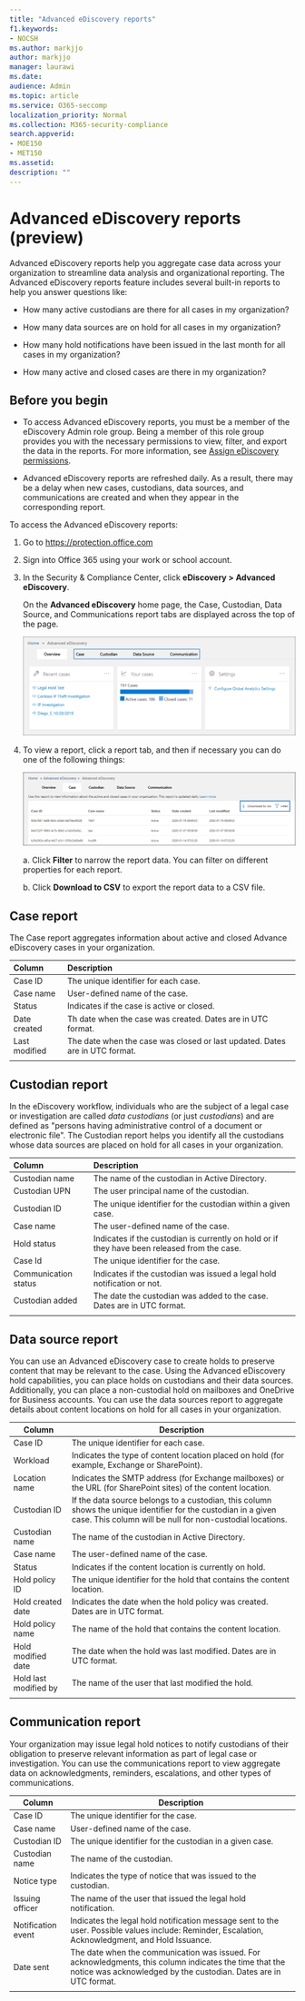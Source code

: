 ```yaml
---
title: "Advanced eDiscovery reports"
f1.keywords:
- NOCSH
ms.author: markjjo
author: markjjo
manager: laurawi
ms.date: 
audience: Admin
ms.topic: article
ms.service: O365-seccomp
localization_priority: Normal
ms.collection: M365-security-compliance 
search.appverid: 
- MOE150
- MET150
ms.assetid:  
description: ""
---
```


# Advanced eDiscovery reports (preview)

Advanced eDiscovery reports help you aggregate case data across your organization to streamline data analysis and organizational reporting. The Advanced eDiscovery reports feature includes several built-in reports to help you answer questions like:

- How many active custodians are there for all cases in my organization?

- How many data sources are on hold for all cases in my organization?

- How many hold notifications have been issued in the last month for all cases in my organization?

- How many active and closed cases are there in my organization?

## Before you begin

- To access Advanced eDiscovery reports, you must be a member of the eDiscovery Admin role group. Being a member of this role group provides you with the necessary permissions to view, filter, and export the data in the reports. For more information, see [Assign eDiscovery permissions](assign-ediscovery-permissions.md).

- Advanced eDiscovery reports are refreshed daily. As a result, there may be a delay when new cases, custodians, data sources, and communications are created and when they appear in the corresponding report.

To access the Advanced eDiscovery reports:

1. Go to https://protection.office.com
  
2. Sign into Office 365 using your work or school account.
  
3. In the Security & Compliance Center, click **eDiscovery > Advanced eDiscovery**.
  
   On the **Advanced eDiscovery** home page, the Case, Custodian, Data Source, and Communications report tabs are displayed across the top of the page. 
  
   ![Advanced eDiscovery reports on the home page](../media/report-home.png)

5. To view a report, click a report tab, and then if necessary you can do one of the following things:

   ![You can filter or download report data](../media/AeDReportsFilterDownload.png)

   a. Click **Filter** to narrow the report data. You can filter on different properties for each report.
  
   b. Click **Download to CSV** to export the report data to a CSV file.

## Case report

The Case report aggregates information about active and closed Advance eDiscovery cases in your organization.

|Column        |Description|
|:-------------|:-------------|
|Case ID | The unique identifier for each case.| 
|Case name | User-defined name of the case.|
|Status | Indicates if the case is active or closed.|
|Date created |Th date when the case was created. Dates are in UTC format.|
|Last modified |The date when the case was closed or last updated. Dates are in UTC format.| 
|||

## Custodian report

In the eDiscovery workflow, individuals who are the subject of a legal case or investigation are called *data custodians* (or just *custodians*) and are defined as "persons having administrative control of a document or electronic file". The Custodian report helps you identify all the custodians whose data sources are placed on hold for all cases in your organization.

|Column         |Description|
|:-------------|:-------------|
|Custodian name| The name of the custodian in Active Directory.|
|Custodian UPN | The user principal name of the custodian.|
|Custodian ID | The unique identifier for the custodian within a given case. |
|Case name | The user-defined name of the case.|
|Hold status | Indicates if the custodian is currently on hold or if they have been released from the case.|
|Case Id | The unique identifier for the case.|
|Communication status |Indicates if the custodian was issued a legal hold notification or not. |
|Custodian added | The date the custodian was added to the case. Dates are in UTC format.|
|||

## Data source report

You can use an Advanced eDiscovery case to create holds to preserve content that may be relevant to the case. Using the Advanced eDiscovery hold capabilities, you can place holds on custodians and their data sources. Additionally, you can place a non-custodial hold on mailboxes and OneDrive for Business accounts. You can use the data sources report to aggregate details about content locations on hold for all cases in your organization.

|Column        |Description|
| -------------|-------------|
|Case ID |The unique identifier for each case. |
|Workload |Indicates the type of content location placed on hold (for example, Exchange or SharePoint).
|Location name |Indicates the SMTP address (for Exchange mailboxes) or the URL (for SharePoint sites) of the content location. | 
|Custodian ID |If the data source belongs to a custodian, this column shows the unique identifier for the custodian in a given case. This column will be null for non-custodial locations.|
|Custodian name |The name of the custodian in Active Directory.| 
|Case name |The user-defined name of the case.| 
|Status |Indicates if the content location is currently on hold. | 
|Hold policy ID |The unique identifier for the hold that contains the content location. | 
|Hold created date |Indicates the date when the hold policy was created. Dates are in UTC format. | 
|Hold policy name |The name of the hold that contains the content location. |
|Hold modified date |The date when the hold was last modified. Dates are in UTC format.| 
|Hold last modified by|The name of the user that last modified the hold.| 
|||

## Communication report

Your organization may issue legal hold notices to notify custodians of their obligation to preserve relevant information as part of legal case or investigation. You can use the communications report to view aggregate data on acknowledgments, reminders, escalations, and other types of communications.

|Column         |Description|
| -------------|-------------|
|Case ID | The unique identifier for the case.|
|Case name | User-defined name of the case.|
|Custodian ID |The unique identifier for the custodian in a given case.|
|Custodian name |The name of the custodian.|
|Notice type |Indicates the type of notice that was issued to the custodian.|
|Issuing officer |The name of the user that issued the legal hold notification.|
|Notification event|Indicates the legal hold notification message sent to the user. Possible values include: Reminder, Escalation, Acknowledgment, and Hold Issuance.|
|Date sent |The date when the communication was issued. For acknowledgments, this column indicates the time that the notice was acknowledged by the custodian. Dates are in UTC format.|
|||
